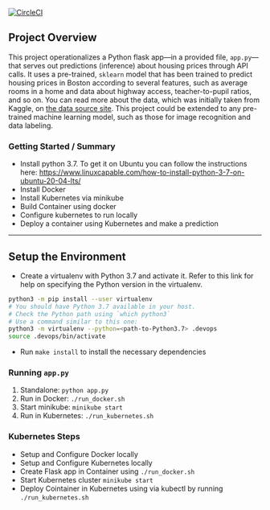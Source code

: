 [![CircleCI](https://dl.circleci.com/status-badge/img/gh/Fouty7/project-ml-microservice-kubernetes/tree/main.svg?style=svg)](https://dl.circleci.com/status-badge/redirect/gh/Fouty7/project-ml-microservice-kubernetes/tree/main)

## Project Overview

This project operationalizes a Python flask app—in a provided file, `app.py`—that serves out predictions (inference) about housing prices through API calls. It uses a pre-trained, `sklearn` model that has been trained to predict housing prices in Boston according to several features, such as average rooms in a home and data about highway access, teacher-to-pupil ratios, and so on. You can read more about the data, which was initially taken from Kaggle, on [the data source site](https://www.kaggle.com/c/boston-housing). This project could be extended to any pre-trained machine learning model, such as those for image recognition and data labeling.

### Getting Started / Summary

* Install python 3.7. To get it on Ubuntu you can follow the instructions here: 
  https://www.linuxcapable.com/how-to-install-python-3-7-on-ubuntu-20-04-lts/
* Install Docker 
* Install Kubernetes via minikube
* Build Container using docker
* Configure kubernetes to run locally
* Deploy a container using Kubernetes and make a prediction

---

## Setup the Environment

* Create a virtualenv with Python 3.7 and activate it. Refer to this link for help on specifying the Python version in the virtualenv. 
```bash
python3 -m pip install --user virtualenv
# You should have Python 3.7 available in your host. 
# Check the Python path using `which python3`
# Use a command similar to this one:
python3 -m virtualenv --python=<path-to-Python3.7> .devops
source .devops/bin/activate
```
* Run `make install` to install the necessary dependencies

### Running `app.py`

1. Standalone:  `python app.py`
2. Run in Docker:  `./run_docker.sh`
2. Start minikube:  `minikube start`
3. Run in Kubernetes:  `./run_kubernetes.sh`

### Kubernetes Steps

* Setup and Configure Docker locally
* Setup and Configure Kubernetes locally
* Create Flask app in Container using `./run_docker.sh`
* Start Kubernetes cluster `minikube start`
* Deploy Cointainer in Kubernetes using via kubectl by running `./run_kubernetes.sh`
